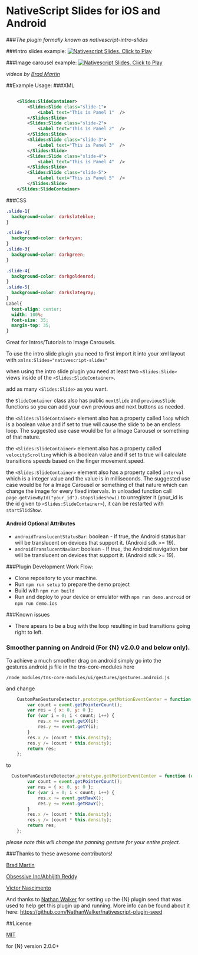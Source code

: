 # NativeScript Slides for iOS and Android
###_The plugin formally known as nativescript-intro-slides_

###Intro slides example:
[![Nativescript Slides. Click to Play](https://img.youtube.com/vi/kGby8qtSDjM/0.jpg)](https://www.youtube.com/embed/kGby8qtSDjM)

###Image carousel example:
[![Nativescript Slides. Click to Play](https://img.youtube.com/vi/RsEqGAKm62k/0.jpg)](https://www.youtube.com/embed/RsEqGAKm62k)

_videos by [Brad Martin](https://github.com/bradmartin)_

##Example Usage:
###XML
```xml

	<Slides:SlideContainer>
		<Slides:Slide class="slide-1">
			<Label text="This is Panel 1"  />
		</Slides:Slide>
		<Slides:Slide class="slide-2">
			<Label text="This is Panel 2"  />
		</Slides:Slide>
		<Slides:Slide class="slide-3">
			<Label text="This is Panel 3"  />
		</Slides:Slide>
		<Slides:Slide class="slide-4">
			<Label text="This is Panel 4"  />
		</Slides:Slide>
		<Slides:Slide class="slide-5">
			<Label text="This is Panel 5"  />
		</Slides:Slide>
	</Slides:SlideContainer>

```
###CSS
```css
.slide-1{
  background-color: darkslateblue;
}

.slide-2{
  background-color: darkcyan;
}
.slide-3{
  background-color: darkgreen;
}

.slide-4{
  background-color: darkgoldenrod;
}
.slide-5{
  background-color: darkslategray;
}
Label{
  text-align: center;
  width: 100%;
  font-size: 35;
  margin-top: 35;
}

```
Great for Intros/Tutorials to Image Carousels.

To use the intro slide plugin you need to first import it into your xml layout with  `xmlns:Slides="nativescript-slides"`

when using the intro slide plugin you need at least two ``<Slides:Slide>`` views inside of the ``<Slides:SlideContainer>``.

add as many ``<Slides:Slide>`` as you want.

the `SlideContainer` class also has public `nextSlide` and `previousSlide` functions so you can add your own previous and next buttons as needed.

the `<Slides:SlideContainer>` element also has a property called `loop` which is a boolean value and if set to true will cause the slide to be an endless loop. The suggested use case would be for a Image Carousel or something of that nature.

the `<Slides:SlideContainer>` element also has a property called `velocityScrolling` which is a boolean value and if set to true will calculate transitions speeds based on the finger movement speed.

the `<Slides:SlideContainer>` element also has a property called `interval` which is a integer value and the value is in milliseconds. The suggested use case would be for a Image Carousel or something of that nature which can change the image for every fixed intervals. In unloaded function call `page.getViewById("your_id").stopSlideshow()` to unregister it (your_id is the id given to `<Slides:SlideContainer>`), it can be restarted with `startSlidShow`.

#### Android Optional Attributes
- `androidTranslucentStatusBar`: boolean - If true, the Android status bar will be translucent on devices that support it. (Android sdk >= 19).
- `androidTranslucentNavBar`: boolean - If true, the Android navigation bar will be translucent on devices that support it. (Android sdk >= 19).

###Plugin Development Work Flow:

* Clone repository to your machine.
* Run `npm run setup` to prepare the demo project
* Build with `npm run build`
* Run and deploy to your device or emulator with `npm run demo.android` or `npm run demo.ios`

###Known issues

  * There apears to be a bug with the loop resulting in bad transitions going right to left.

### Smoother panning on Android (For {N} v2.0.0 and below __only__).

To achieve a much smoother drag on android simply go into the gestures.android.js file in the tns-core-modules here


`/node_modules/tns-core-modules/ui/gestures/gestures.android.js`

and change

```javascript
    CustomPanGestureDetector.prototype.getMotionEventCenter = function (event) {
        var count = event.getPointerCount();
        var res = { x: 0, y: 0 };
        for (var i = 0; i < count; i++) {
            res.x += event.getX(i);
            res.y += event.getY(i);
        }
        res.x /= (count * this.density);
        res.y /= (count * this.density);
        return res;
    };
```

to
```javascript
  CustomPanGestureDetector.prototype.getMotionEventCenter = function (event) {
        var count = event.getPointerCount();
        var res = { x: 0, y: 0 };
        for (var i = 0; i < count; i++) {
            res.x += event.getRawX();
            res.y += event.getRawY();
        }
        res.x /= (count * this.density);
        res.y /= (count * this.density);
        return res;
    };
```

_please note this will change the panning gesture for your entire project._


###Thanks to these awesome contributors!

[Brad Martin](https://github.com/bradmartin)

[Obsessive Inc/Abhijith Reddy](https://github.com/Obsessive)

[Victor Nascimento](https://github.com/vjoao)

And thanks to [Nathan Walker](https://github.com/NathanWalker) for setting up the {N} plugin seed that was used to help get this plugin up and running. More info can be found about it here:
https://github.com/NathanWalker/nativescript-plugin-seed

##License

[MIT](/LICENSE)

for {N} version 2.0.0+
